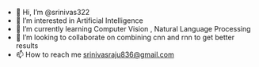 - 👋 Hi, I’m @srinivas322
- 👀 I’m interested in Artificial Intelligence
- 🌱 I’m currently learning Computer Vision , Natural Language Processing
- 💞️ I’m looking to collaborate on combining cnn and rnn to get better results
- 📫 How to reach me srinivasraju836@gmail.com

<!---
srinivas322/srinivas322 is a ✨ special ✨ repository because its `README.md` (this file) appears on your GitHub profile.
You can click the Preview link to take a look at your changes.
--->
